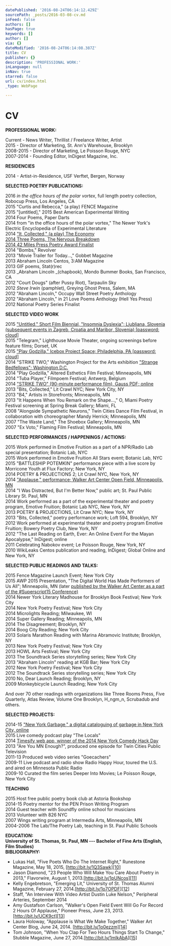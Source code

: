 ```yaml
---
datePublished: '2016-08-24T06:14:12.429Z'
sourcePath: _posts/2016-03-08-cv.md
inFeed: false
authors: []
hasPage: true
keywords: []
author: []
via: {}
dateModified: '2016-08-24T06:14:08.387Z'
title: CV
publisher: {}
description: 'PROFESSIONAL WORK:'
inLanguage: null
inNav: true
starred: false
url: cv/index.html
_type: WebPage

---
```

# CV

**PROFESSIONAL WORK:**

Current - News Writer, Thrillist / Freelance Writer, Artist  
2015 - Director of Marketing, St. Ann's Warehouse, Brooklyn  
2008-2015 - Director of Marketing, Le Poisson Rouge, NYC  
2007-2014 - Founding Editor, InDigest Magazine, Inc.

**RESIDENCIES**

2014 - Artist-in-Residence, USF Verftet, Bergen, Norway

**SELECTED POETRY PUBLICATIONS:**

2016 _in the office hours of the polar vortex_, full length poetry collection, Robocup Press, Los Angeles, CA  
2015 "Curtis and Rebecca," (a play) FENCE Magazine  
2015 "\[untitled\]," 2015 Best American Experimental Writing  
2014 Four Poems, Paper Darts  
2014 from "in the office hours of the polar vortex," The Newer York's Electric Encyclopedia of Experimental Literature  
2014 ["It, Collected," (a play) The Economy ][0]  
[2014 ][0][Three Poems, The Nervous Breakdown][1]  
[2014 42 Miles Press Poetry Award Finalist][1]  
2014 "Bombs," Revolver  
2013 "Movie Trailer for Today...," Gobbet Magazine  
2013 Abraham Lincoln Centos, 3:AM Magazine  
2013 GIF poems, Stat(r)rec  
2013 _Abraham Lincoln _(chapbook), Mondo Bummer Books, San Francisco, CA  
2012 "Court Dougs" (after Pussy Riot), Tarpaulin Sky  
2012 _Steve Irwin_ (pamphlet), Greying Ghost Press, Salem, MA  
2012 "Abraham Lincoln," Occupy Wall Street Poetry Anthology  
2012 "Abraham Lincoln," in 21 Love Poems Anthology (Hell Yes Press)  
2012 National Poetry Series Finalist

**SELECTED VIDEO WORK**

2015 ["Untitled," Short Film Biennial, "Insomnia Dyslexia"; Ljubljana, Slovenia (subsequent events in Zagreb, Croatia and Maribor, Slovenia) \[password: cloud\]][2]  
2015 "Telegram," Lighthouse Movie Theater, ongoing screenings before feature films; Dorset, UK  
2015 ["Play Godzilla," Icebox Project Space; Philadelphia, PA \[password: cloud\]][3]  
2014 "STRIKE TWO," Washington Project for the Arts exhibition ["Strange Bedfellows"; Washington D.C.][4]  
2014 "Play Godzilla," Altered Esthetics Film Festival; Minneapolis, MN  
2014 "Tuba Player," Filmpoem Festival; Antwerp, Belgium  
2014 ["STRIKE TWO" (90-minute performance film), Gauss PDF; online][5]  
2013 "Bits, Collected," Lit Crawl NYC; New York City, NY  
2013 "B4," Artists in Storefronts; Minneapolis, MN  
2013 "It Happens When You Remark on the Shape...," O, Miami Poetry Festival screening at Spring Break Gallery; Miami, FL  
2008 "Alongside Sympathetic Neurons," Twin Cities Dance Film Festival, in collaboration with choreographer Mandy Herrick; Minneapolis, MN  
2007 "The Waste Land," The Shoebox Gallery; Minneapolis, MN  
2007 "Ex Voto," Flaming Film Festival; Minneapolis, MN

**SELECTED PERFORMANCES / HAPPENINGS / ACTIONS:**

2015 Work performed in Emotive Fruition as a part of a NPR/Radio Lab special presentation; Botanic Lab, NYC  
2015 Work performed in Emotive Fruition All Stars event; Botanic Lab, NYC  
2015 "BATTLESHIP POTEMKIN" performance piece with a live score by Morricone Youth at Flux Factory; New York, NY  
2014 POETRY & PROJECTIONS 2; Lit Crawl NYC, New York, NY  
2014 ["Applause," performance; Walker Art Center Open Field, Minneapolis, MN][6]  
2014 "I Was Distracted, But I'm Better Now," public art; St. Paul Public Library St. Paul, MN  
2014 Work performed as a part of the experimental theater and poetry program, Emotive Fruition; Botanic Lab NYC, New York, NY  
2013 POETRY & PROJECTIONS, Lit Craw NYC; New York, NY  
2013 "Bits, Collected," poetry performance work; Loft 594, Brooklyn, NY  
2012 Work performed at experimental theater and poetry program Emotive Fruition; Bowery Poetry Club, New York, NY  
2012 "The Last Reading on Earth, Ever: An Online Event For the Mayan Apocalypse," InDigest; online   
2011 Celebrating Nabokov event; Le Poisson Rouge, New York, NY  
2010 WikiLeaks Centos publication and reading, InDigest; Global Online and New York, NY

**SELECTED PUBLIC READINGS AND TALKS:**

2015 Fence Magazine Launch Event; New York City  
2015 AWP 2015 Presentation, "The Digital World Has Made Performers of Us All"; Minneapolis, MN (later [published by the Walker Art Center as a part of the \#Superscript15 Conference)][7]  
2014 Newer York Literary Madhouse for Brooklyn Book Festival; New York City  
2014 New York Poetry Festival; New York City  
2014 Microlights Reading; Milwaukee, WI  
2014 Super Gallery Reading; Minneapolis, MN  
2014 The Disagreement; Brooklyn, NY  
2014 Boog City Reading; New York City  
2013 Solaris Marathon Reading with Marina Abramovic Institute; Brooklyn, NY  
2013 New York Poetry Festival; New York City  
2013 HOWL Arts Festival; New York City  
2013 The Soundtrack Series storytelling series; New York City  
2013 "Abraham Lincoln" reading at KGB Bar; New York City  
2012 New York Poetry Festival; New York City  
2012 The Soundtrack Series storytelling series; New York City  
2010 No, Dear Launch Reading; Brooklyn, NY  
2009 Monkeybicycle Launch Reading; New York City

And over 70 other readings with organizations like Three Rooms Press, Five Quarterly, Atlas Review, Volume One Brooklyn, H\_ngm\_n, Scrubadub and others.

**SELECTED PROJECTS:**

2014-15 ["New York Garbage," a digital cataloguing of garbage in New York City, online][8]  
2015 Live comedy podcast play "The Locals"  
2014 [Timesify web app, winner of the 2014 New York Comedy Hack Day][9]  
2013 "Are You MN Enough?", produced one episode for Twin Cities Public Television  
2011-13 Produced web video series "Goecachers"  
2009-11 Live podcast and radio show Radio Happy Hour, toured the U.S. and aired on Minnesota Public Radio  
2009-10 Curated the film series Deeper Into Movies; Le Poisson Rouge, New York City

**TEACHING**

2015 Host free public poetry book club at Astoria Bookshop  
2014-15 Poetry mentor for the PEN Prison Writing Program  
2014 Guest teacher with Soundfly online school for musicians  
2013 Volunteer with 826 NYC  
2007 Wings writing program at Intermedia Arts, Minneapolis, MN  
2004-2006 The Lab/The Poetry Lab, teaching in St. Paul Public Schools

**EDUCATION:**  
**University of St. Thomas, St. Paul, MN --- Bachelor of Fine Arts (English, Film Studies)**  
**BIBLIOGRAPHY:**

* Lukas Hall, "Five Poets Who Do The Internet Right," Runestone Magazine, May 18, 2015, [http://bit.ly/1Q3Sawk][10]
* Jason Diamond, "23 People Who Will Make You Care About Poetry in 2013," Flavorwire, August 1, 2013\.[http://bit.ly/1pUNcos][11]
* Kelly Engebretson, "Emerging Lit," University of St. Thomas Alumni Magazine, February 27, 2014\.[http://bit.ly/1o7OPDF][12]
* Staff, "An Interview With Video Artist Dustin Luke Nelson," Peripheral Arteries, September 2014
* Amy Gustafson Carlson, "Walker's Open Field Event Will Go For Record 2 Hours Of Applause," Pioneer Press, June 23, 2013\. [http://bit.ly/UCK9ct][13]
* Laura Holoway, "Applause is What We Make Together," Walker Art Center Blog, June 24, 2014\. [http://bit.ly/1o0ezzm][14]
* Tom Johnson, "When You Clap For Two Hours Things Start To Change," Stubble Magazine, June 27, 2014\.[http://bit.ly/1mlkAbA][15]

[0]: http://bit.ly/1zdMTPL
[1]: http://bit.ly/1voa7Qg
[2]: https://vimeo.com/107974597
[3]: http://bit.ly/17ePTi6
[4]: http://bit.ly/1l7PqpQ
[5]: http://bit.ly/1AGmCsM
[6]: http://bit.ly/1upQ8lE
[7]: http://bit.ly/1C3ykAn
[8]: http://bit.ly/1NquCV0
[9]: http://bit.ly/SWDpES
[10]: http://bit.ly/1Q3Sawk
[11]: http://bit.ly/1pUNcos
[12]: http://bit.ly/1o7OPDF
[13]: http://bit.ly/uck9ct
[14]: http://bit.ly/1o0ezzm
[15]: http://bit.ly/1mlkAbA